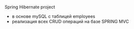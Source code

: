 Spring Hibernate project
- в основе mySQL с таблицей employees
- реализация всех CRUD операций на базе SPRING MVC